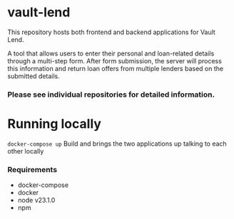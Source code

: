 # vault-lend

This repository hosts both frontend and backend applications for Vault Lend.

A tool that allows users to enter their personal and loan-related details through a multi-step form. After form submission, the server will process this information and return loan offers from multiple lenders based on the submitted details.

### Please see individual repositories for detailed information.

# Running locally

`docker-compose up` Build and brings the two applications up talking to each other locally

### Requirements

- docker-compose
- docker
- node v23.1.0
- npm

